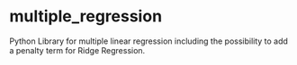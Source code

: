 # multiple_regression
Python Library for multiple linear regression including the possibility to add a penalty term for Ridge Regression.
